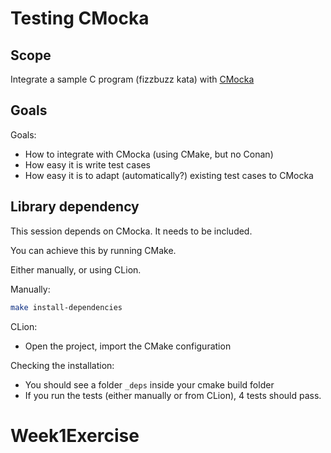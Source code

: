 # Testing CMocka

## Scope

Integrate a sample C program (fizzbuzz kata) with [CMocka](https://cmocka.org/)

## Goals

Goals:
  * How to integrate with CMocka (using CMake, but no Conan)
  * How easy it is write test cases
  * How easy it is to adapt (automatically?) existing test cases to CMocka

## Library dependency

This session depends on CMocka. It needs to be included.

You can achieve this by running CMake.

Either manually, or using CLion.

Manually:

```bash
make install-dependencies
```

CLion:

* Open the project, import the CMake configuration

Checking the installation:

* You should see a folder `_deps` inside your cmake build folder
* If you run the tests (either manually or from CLion), 4 tests should pass.

# Week1Exercise
